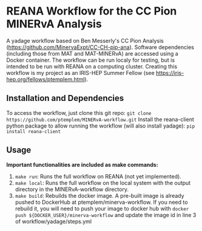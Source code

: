 # REANA Workflow for the CC Pion MINERvA Analysis
A yadage workflow based on Ben Messerly's CC Pion Analysis (https://github.com/MinervaExpt/CC-CH-pip-ana). Software dependencies (including those from MAT and MAT-MINERvA) are accessed using a Docker container. The workflow can be run localy for testing, but is intended to be run with REANA on a computing cluster.
Creating this workflow is my project as an IRIS-HEP Summer Fellow (see https://iris-hep.org/fellows/ptemplem.html).
## Installation and Dependencies
To access the workflow, just clone this git repo: `git clone https://github.com/ptemplem/MINERvA-workflow.git`
Install the reana-client python package to allow running the workflow (will also install yadage): `pip install reana-client`
## Usage
**Important functionalities are included as make commands:**
1. `make run`: Runs the full workflow on REANA (not yet implemented).
2. `make local`: Runs the full workflow on the local system with the output directory in the MINERvA-workflow directory.
3. `make build`: Rebuilds the docker image. A pre-built image is already pushed to DockerHub at ptemplem/minerva-workflow. If you need to rebuild it, you will need to push your image to docker hub with `docker push ${DOCKER_USER}/minerva-workflow` and update the image id in line 3 of workflow/yadage/steps.yml
